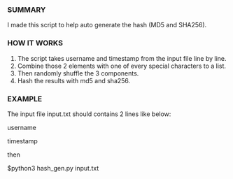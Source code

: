 ### SUMMARY
I made this script to help auto generate the hash (MD5 and SHA256).

### HOW IT WORKS
1. The script takes username and timestamp from the input file line by line.
2. Combine those 2 elements with one of every special characters to a list.
3. Then randomly shuffle the 3 components.
4. Hash the results with md5 and sha256.

### EXAMPLE
The input file input.txt should contains 2 lines like below: 

username

timestamp

then

$python3 hash_gen.py input.txt
